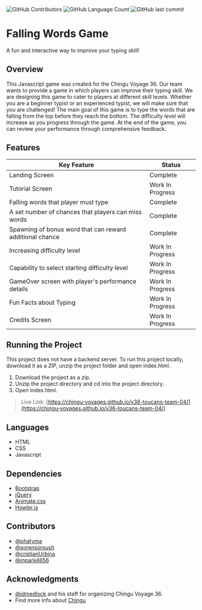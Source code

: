 ![GitHub Contributors](https://img.shields.io/github/contributors/chingu-voyages/v36-toucans-team-04?style=plastic)
![GitHub Language Count](https://img.shields.io/github/languages/count/chingu-voyages/v36-toucans-team-04?style=plastic)
![GitHub last commit](https://img.shields.io/github/last-commit/chingu-voyages/v36-toucans-team-04?style=plastic)

# Falling Words Game

A fun and interactive way to improve your typing skill!

## Overview

This Javascript game was created for the Chingu Voyage 36. Our team wants to provide a game in which players can improve their typing skill. We are designing this game to cater to players at different skill levels. Whether you are a beginner typist or an experienced typist, we will make sure that you are challenged! The main goal of this game is to type the words that are falling from the top before they reach the bottom. The difficulty level will increase as you progress through the game. At the end of the game, you can review your performance through comprehensive feedback.

## Features
| Key Feature                                              | Status           |
| -------------------------------------------------------- | ---------------- |
| Landing Screen                                           | Complete         |
| Tutorial Screen                                          | Work In Progress |
| Falling words that player must type                      | Complete         |
| A set number of chances that players can miss words      | Complete         |
| Spawning of bonus word that can reward additional chance | Complete         |
| Increasing difficulty level                              | Work In Progress |
| Capability to select starting difficulty level           | Work In Progress |
| GameOver screen with player's performance details        | Work In Progress |
| Fun Facts about Typing                                   | Work In Progress |
| Credits Screen                                           | Work In Progress |

## Running the Project
This project does not have a backend server. To run this project locally, download it as a ZIP, unzip the project folder and open index.html.
1. Download the project as a zip.
2. Unzip the project directory and cd into the project directory.
3. Open index.html.

>Live Link: [https://chingu-voyages.github.io/v36-toucans-team-04/](https://chingu-voyages.github.io/v36-toucans-team-04/)

## Languages
* HTML
* CSS
* Javascript

## Dependencies
* [Bootstrap](https://getbootstrap.com/)
* [jQuery](https://jquery.com/)
* [Animate.css](https://animate.style/)
* [Howler.js](https://howlerjs.com/)

## Contributors
* [@phatyma](https://github.com/phatyma)
* [@sorensoroush](https://github.com/sorensoroush)
* [@cristianUrbina](https://github.com/cristianUrbina)
* [@mpark4656](https://github.com/mpark4656)

## Acknowledgments
* [@jdmedlock](https://github.com/jdmedlock) and his staff for organizing Chingu Voyage 36.
* Find more info about [Chingu](https://www.chingu.io/)
